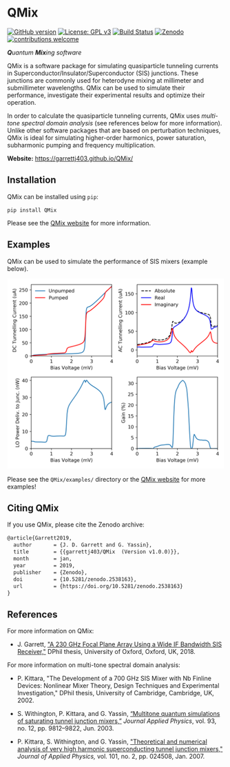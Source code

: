 # QMix

[![GitHub version](https://badge.fury.io/gh/garrettj403%2FQMix.svg)](https://badge.fury.io/gh/garrettj403%2FQMix)
[![License: GPL v3](https://img.shields.io/badge/License-GPL%20v3-blue.svg)](https://www.gnu.org/licenses/gpl-3.0)
[![Build Status](https://travis-ci.org/garrettj403/QMix.svg?branch=master)](https://travis-ci.org/garrettj403/QMix)
[![Zenodo](https://zenodo.org/badge/DOI/10.5281/zenodo.2538163.svg)](https://doi.org/10.5281/zenodo.2538163)
[![contributions welcome](https://img.shields.io/badge/contributions-welcome-brightgreen.svg?style=flat)](https://github.com/garrettj403/QMix/issues)

***Q**uantum* ***Mix**ing software*

QMix is a software package for simulating quasiparticle tunneling currents in Superconductor/Insulator/Superconductor (SIS) junctions. These junctions are commonly used for heterodyne mixing at millimeter and submillimeter wavelengths. QMix can be used to simulate their performance, investigate their experimental results and optimize their operation.

In order to calculate the quasiparticle tunneling currents, QMix uses *multi-tone spectral domain analysis* (see references below for more information). Unlike other software packages that are based on perturbation techniques, QMix is ideal for simulating higher-order harmonics, power saturation, subharmonic pumping and frequency multiplication. 

**Website:** https://garrettj403.github.io/QMix/

Installation
------------

QMix can be installed using ``pip``:

    pip install QMix

Please see the [QMix website](https://garrettj403.github.io/QMix/setup.html) for more information.

Examples
--------

QMix can be used to simulate the performance of SIS mixers (example below). 

![](example.png)

Please see the ``QMix/examples/`` directory or the [QMix website](https://garrettj403.github.io/QMix/single-tone-simple.html) for more examples! 

Citing QMix
-----------

If you use QMix, please cite the Zenodo archive:

    @article{Garrett2019,
      author       = {J. D. Garrett and G. Yassin},
      title        = {{garrettj403/QMix  (Version v1.0.0)}},
      month        = jan,
      year         = 2019,
      publisher    = {Zenodo},
      doi          = {10.5281/zenodo.2538163},
      url          = {https://doi.org/10.5281/zenodo.2538163}
    }

References
----------

For more information on QMix:

- J. Garrett, ["A 230 GHz Focal Plane Array Using a Wide IF Bandwidth SIS Receiver,"](https://ora.ox.ac.uk/objects/uuid:d47fbf3b-1cf3-4e58-be97-767b9893066e) DPhil thesis, University of Oxford, Oxford, UK, 2018.

For more information on multi-tone spectral domain analysis: 

- P. Kittara, "The Development of a 700 GHz SIS Mixer with Nb Finline Devices: Nonlinear Mixer Theory, Design Techniques and Experimental Investigation," DPhil thesis, University of Cambridge, Cambridge, UK, 2002.

- S. Withington, P. Kittara, and G. Yassin, [“Multitone quantum simulations of saturating tunnel junction mixers,”](http://aip.scitation.org/doi/10.1063/1.1576515) *Journal Applied Physics*, vol. 93, no. 12, pp. 9812–9822, Jun. 2003.

- P. Kittara, S. Withington, and G. Yassin, ["Theoretical and numerical analysis of very high harmonic superconducting tunnel junction mixers,"](https://aip.scitation.org/doi/10.1063/1.2424407) *Journal of Applied Physics,* vol. 101, no. 2, pp. 024508, Jan. 2007.
